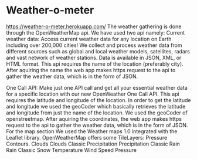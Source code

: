 # Weather-o-meter
https://weather-o-meter.herokuapp.com/
The weather gathering is done through the OpenWeatherMap api. We have used two api namely:
Current weather data: Access current weather data for any location on Earth including over 200,000 cities! We collect and process weather data from different sources such as global and local weather models, satellites, radars and vast network of weather stations. Data is available in JSON, XML, or HTML format.
This api requires the name of the location (preferably city). After aquiring the name the web app makes https request to the api to gather the weather data, which is in the form of JSON.

One Call API: Make just one API call and get all your essential weather data for a specific location with our new OpenWeather One Call API.
This api requires the latitude and longitude of the location. In order to get the latitude and longitude we used the geoCoder which basically retrieves the latitude and longitude from just the name of the location. We used the geoCoder of openstreetmap. After aquiring the coordinates, the web app makes https request to the api to gather the weather data, which is in the form of JSON.
For the map section We used the Weather maps 1.0 integrated with the Leaflet library.
OpenWeatherMap offers some TileLayers:
Pressure Contours.
Clouds
Clouds Classic
Precipitation
Precipitation Classic
Rain
Rain Classic
Snow
Temperature
Wind Speed
Pressure
